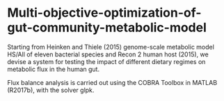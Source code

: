 # Multi-objective-optimization-of-gut-community-metabolic-model
Starting from Heinken and Thiele (2015) genome-scale metabolic model HS/All of eleven bacterial species and Recon 2 human host (2015), we devise a system for testing the impact of different dietary regimes on metabolic flux in the human gut. 

Flux balance analysis is carried out using the COBRA Toolbox in MATLAB (R2017b), with the solver glpk.
